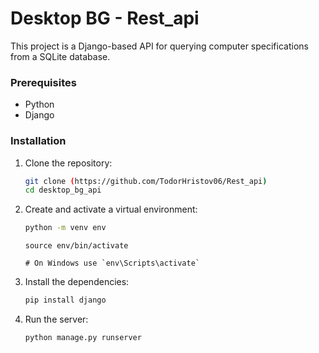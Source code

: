 # Desktop BG - Rest_api
This project is a Django-based API for querying computer specifications from a SQLite database.

### Prerequisites

- Python
- Django
### Installation

1. Clone the repository:
    ```sh
    git clone (https://github.com/TodorHristov06/Rest_api)
    cd desktop_bg_api
    ```
2. Create and activate a virtual environment:
    ```sh
    python -m venv env
    ```
    ```
    source env/bin/activate
    
    # On Windows use `env\Scripts\activate`
    ```
3. Install the dependencies:
    ```sh
    pip install django
    ```
4. Run the server:
    ```sh
    python manage.py runserver
    ```
